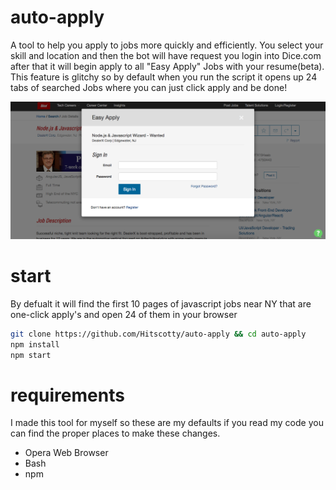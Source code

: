 # auto-apply
A tool to help you apply to jobs more quickly and efficiently. You select your skill and location and then the bot will have request
you login into Dice.com after that it will begin apply to all "Easy Apply" Jobs with your resume(beta). This feature is glitchy
so by default when you run the script it opens up 24 tabs of searched Jobs where you can just click apply and be done!

![](easyapply.png)

# start

By defualt it will find the first 10 pages of javascript jobs near NY that are one-click apply's and open 24 of them 
in your browser

``` bash
git clone https://github.com/Hitscotty/auto-apply && cd auto-apply
npm install
npm start
```

# requirements
I made this tool for myself so these are my defaults if you read my code you can 
find the proper places to make these changes. 

- Opera Web Browser
- Bash 
- npm 


